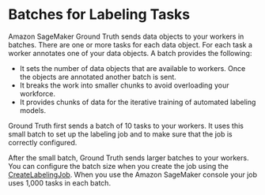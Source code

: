 # Batches for Labeling Tasks<a name="sms-batching"></a>

Amazon SageMaker Ground Truth sends data objects to your workers in batches\. There are one or more tasks for each data object\. For each task a worker annotates one of your data objects\. A batch provides the following:
+ It sets the number of data objects that are available to workers\. Once the objects are annotated another batch is sent\.
+ It breaks the work into smaller chunks to avoid overloading your workforce\.
+ It provides chunks of data for the iterative training of automated labeling models\.

Ground Truth first sends a batch of 10 tasks to your workers\. It uses this small batch to set up the labeling job and to make sure that the job is correctly configured\.

After the small batch, Ground Truth sends larger batches to your workers\. You can configure the batch size when you create the job using the [CreateLabelingJob](API_CreateLabelingJob.md)\. When you use the Amazon SageMaker console your job uses 1,000 tasks in each batch\.